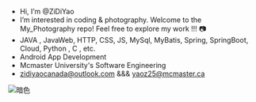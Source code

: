 - Hi, I’m @ZiDiYao
- I’m interested in coding & photography. Welcome to the My_Photography repo! Feel free to explore my work !!! 📷
- JAVA , JavaWeb, HTTP, CSS, JS, MySql, MyBatis, Spring, SpringBoot, Cloud, Python , C , etc.
- Android App Development 
- Mcmaster University's Software Engineering 
- zidiyaocanada@outlook.com &&& yaoz25@mcmaster.ca

![暗色](https://raw.githubusercontent.com/ZIDIYao/ZIDIYao/output/github-contribution-grid-snake-dark.svg)
